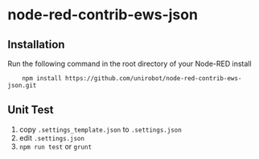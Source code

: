 # node-red-contrib-ews-json

## Installation
Run the following command in the root directory of your Node-RED install

```
    npm install https://github.com/unirobot/node-red-contrib-ews-json.git
```

## Unit Test

1.  copy `.settings_template.json` to `.settings.json`
2.  edit `.settings.json`
3.  `npm run test` or `grunt`
